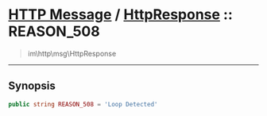 # [HTTP Message](http.md) / [HttpResponse](http-HttpResponse.md) :: REASON_508
 > im\http\msg\HttpResponse
____

## Synopsis
```php
public string REASON_508 = 'Loop Detected'
```
